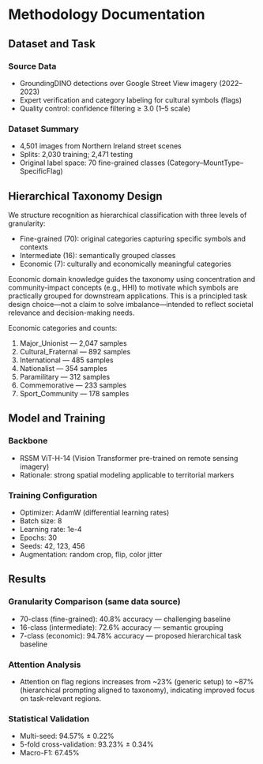 # Methodology Documentation

## Dataset and Task

### Source Data
- GroundingDINO detections over Google Street View imagery (2022–2023)
- Expert verification and category labeling for cultural symbols (flags)
- Quality control: confidence filtering ≥ 3.0 (1–5 scale)

### Dataset Summary
- 4,501 images from Northern Ireland street scenes
- Splits: 2,030 training; 2,471 testing
- Original label space: 70 fine-grained classes (Category–MountType–SpecificFlag)

## Hierarchical Taxonomy Design

We structure recognition as hierarchical classification with three levels of granularity:
- Fine-grained (70): original categories capturing specific symbols and contexts
- Intermediate (16): semantically grouped classes
- Economic (7): culturally and economically meaningful categories

Economic domain knowledge guides the taxonomy using concentration and community-impact concepts (e.g., HHI) to motivate which symbols are practically grouped for downstream applications. This is a principled task design choice—not a claim to solve imbalance—intended to reflect societal relevance and decision-making needs.

Economic categories and counts:
1. Major_Unionist — 2,047 samples
2. Cultural_Fraternal — 892 samples
3. International — 485 samples
4. Nationalist — 354 samples
5. Paramilitary — 312 samples
6. Commemorative — 233 samples
7. Sport_Community — 178 samples

## Model and Training

### Backbone
- RS5M ViT-H-14 (Vision Transformer pre-trained on remote sensing imagery)
- Rationale: strong spatial modeling applicable to territorial markers

### Training Configuration
- Optimizer: AdamW (differential learning rates)
- Batch size: 8
- Learning rate: 1e-4
- Epochs: 30
- Seeds: 42, 123, 456
- Augmentation: random crop, flip, color jitter

## Results

### Granularity Comparison (same data source)
- 70-class (fine-grained): 40.8% accuracy — challenging baseline
- 16-class (intermediate): 72.6% accuracy — semantic grouping
- 7-class (economic): 94.78% accuracy — proposed hierarchical task baseline

### Attention Analysis
- Attention on flag regions increases from ~23% (generic setup) to ~87% (hierarchical prompting aligned to taxonomy), indicating improved focus on task-relevant regions.

### Statistical Validation
- Multi-seed: 94.57% ± 0.22%
- 5-fold cross-validation: 93.23% ± 0.34%
- Macro-F1: 67.45%

